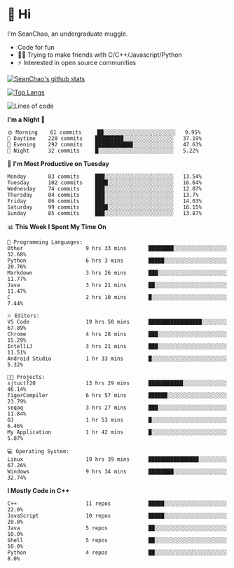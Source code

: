 # 👋 Hi
I'm SeanChao, an undergraduate muggle.

- Code for fun
- 👨‍💻 Trying to make friends with C/C++/Javascript/Python
- ⚡ Interested in open source communities

[![SeanChao's github stats](https://i-github-readme-stats.vercel.app/api?username=seanchao&show_icons=true)](https://github.com/anuraghazra/github-readme-stats)

[![Top Langs](https://i-github-readme-stats.vercel.app/api/top-langs/?username=seanchao&layout=compact)](https://github.com/anuraghazra/github-readme-stats)

<!--START_SECTION:waka-->
![Lines of code](https://img.shields.io/badge/From%20Hello%20World%20I%27ve%20Written-1.8%20million%20lines%20of%20code-blue)

**I'm a Night 🦉** 

```text
🌞 Morning    61 commits     ██░░░░░░░░░░░░░░░░░░░░░░░   9.95% 
🌆 Daytime    228 commits    █████████░░░░░░░░░░░░░░░░   37.19% 
🌃 Evening    292 commits    ████████████░░░░░░░░░░░░░   47.63% 
🌙 Night      32 commits     █░░░░░░░░░░░░░░░░░░░░░░░░   5.22%

```
📅 **I'm Most Productive on Tuesday** 

```text
Monday       83 commits     ███░░░░░░░░░░░░░░░░░░░░░░   13.54% 
Tuesday      102 commits    ████░░░░░░░░░░░░░░░░░░░░░   16.64% 
Wednesday    74 commits     ███░░░░░░░░░░░░░░░░░░░░░░   12.07% 
Thursday     84 commits     ███░░░░░░░░░░░░░░░░░░░░░░   13.7% 
Friday       86 commits     ███░░░░░░░░░░░░░░░░░░░░░░   14.03% 
Saturday     99 commits     ████░░░░░░░░░░░░░░░░░░░░░   16.15% 
Sunday       85 commits     ███░░░░░░░░░░░░░░░░░░░░░░   13.87%

```


📊 **This Week I Spent My Time On** 

```text
💬 Programming Languages: 
Other                    9 hrs 33 mins       ████████░░░░░░░░░░░░░░░░░   32.68% 
Python                   6 hrs 3 mins        █████░░░░░░░░░░░░░░░░░░░░   20.76% 
Markdown                 3 hrs 26 mins       ███░░░░░░░░░░░░░░░░░░░░░░   11.77% 
Java                     3 hrs 21 mins       ██░░░░░░░░░░░░░░░░░░░░░░░   11.47% 
C                        2 hrs 10 mins       █░░░░░░░░░░░░░░░░░░░░░░░░   7.44%

🔥 Editors: 
VS Code                  19 hrs 50 mins      █████████████████░░░░░░░░   67.89% 
Chrome                   4 hrs 28 mins       ███░░░░░░░░░░░░░░░░░░░░░░   15.29% 
IntelliJ                 3 hrs 21 mins       ███░░░░░░░░░░░░░░░░░░░░░░   11.51% 
Android Studio           1 hr 33 mins        █░░░░░░░░░░░░░░░░░░░░░░░░   5.32%

🐱‍💻 Projects: 
sjtuctf20                13 hrs 29 mins      ███████████░░░░░░░░░░░░░░   46.14% 
TigerCompiler            6 hrs 57 mins       ██████░░░░░░░░░░░░░░░░░░░   23.79% 
seqaq                    3 hrs 27 mins       ███░░░░░░░░░░░░░░░░░░░░░░   11.84% 
OJ                       1 hr 53 mins        █░░░░░░░░░░░░░░░░░░░░░░░░   6.46% 
My Application           1 hr 42 mins        █░░░░░░░░░░░░░░░░░░░░░░░░   5.87%

💻 Operating System: 
Linux                    19 hrs 39 mins      ████████████████░░░░░░░░░   67.26% 
Windows                  9 hrs 34 mins       ████████░░░░░░░░░░░░░░░░░   32.74%

```

**I Mostly Code in C++** 

```text
C++                      11 repos            █████░░░░░░░░░░░░░░░░░░░░   22.0% 
JavaScript               10 repos            █████░░░░░░░░░░░░░░░░░░░░   20.0% 
Java                     5 repos             ██░░░░░░░░░░░░░░░░░░░░░░░   10.0% 
Shell                    5 repos             ██░░░░░░░░░░░░░░░░░░░░░░░   10.0% 
Python                   4 repos             ██░░░░░░░░░░░░░░░░░░░░░░░   8.0%

```



<!--END_SECTION:waka-->
